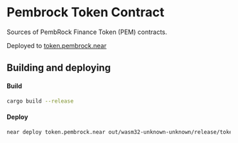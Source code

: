 # Pembrock Token Contract

Sources of PembRock Finance Token (PEM) contracts.

Deployed to [token.pembrock.near](https://explorer.near.org/accounts/token.pembrock.near)

## Building and deploying

#### Build

```bash
cargo build --release
```

#### Deploy

```bash
near deploy token.pembrock.near out/wasm32-unknown-unknown/release/token.wasm new '{"owner_id":"treasury.pembrock.near","total_supply":"160000000000000000000000000"}'
```

